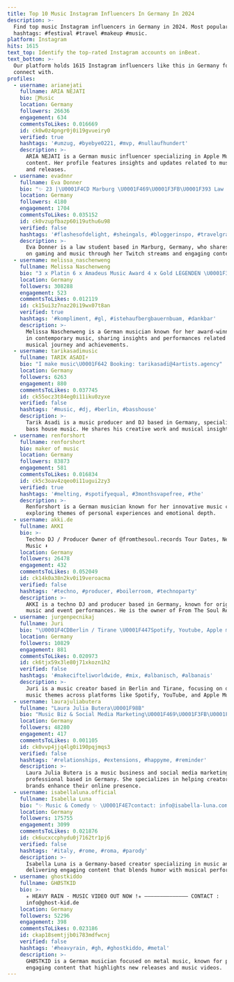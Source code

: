 ```yaml
---
title: Top 10 Music Instagram Influencers In Germany In 2024
description: >-
  Find top music Instagram influencers in Germany in 2024. Most popular
  hashtags: #festival #travel #makeup #music.
platform: Instagram
hits: 1615
text_top: Identify the top-rated Instagram accounts on inBeat.
text_bottom: >-
  Our platform holds 1615 Instagram influencers like this in Germany for you to
  connect with.
profiles:
  - username: arianejati
    fullname: ARIA NEJATI
    bio: Music
    location: Germany
    followers: 26636
    engagement: 634
    commentsToLikes: 0.016669
    id: ck0w0z4pngr0j0i19gvueiry0
    verified: true
    hashtags: '#umzug, #byebye0221, #mvp, #nullaufhundert'
    description: >-
      ARIA NEJATI is a German music influencer specializing in Apple Music
      content. Her profile features insights and updates related to music trends
      and releases.
  - username: evadnnr
    fullname: Eva Donner
    bio: "✨ 23 |\U0001F4CD Marburg \U0001F469\U0001F3FB‍\U0001F393 Law Student | \U0001F3AE Twitch | \U0001F3A7 @anvee_music"
    location: Germany
    followers: 4180
    engagement: 1704
    commentsToLikes: 0.035152
    id: ck0vzupfbazp60i19uthu6u98
    verified: false
    hashtags: '#flashesofdelight, #sheingals, #bloggerinspo, #travelgram'
    description: >-
      Eva Donner is a law student based in Marburg, Germany, who shares insights
      on gaming and music through her Twitch streams and engaging content.
  - username: melissa_naschenweng
    fullname: Melissa Naschenweng
    bio: "3 x Platin 6 x Amadeus Music Award 4 x Gold LEGENDEN \U0001F3B5 ABSOFORT ERHÄLTLICH"
    location: Germany
    followers: 308288
    engagement: 523
    commentsToLikes: 0.012119
    id: ck15ui3z7naz20i19wx07t8an
    verified: true
    hashtags: '#kompliment, #gl, #istehaufbergbauernbuam, #dankbar'
    description: >-
      Melissa Naschenweng is a German musician known for her award-winning work
      in contemporary music, sharing insights and performances related to her
      musical journey and achievements.
  - username: tarikasadimusic
    fullname: TARIK ASADI⚡️
    bio: "I make music\U0001F642 Booking: tarikasadi@4artists.agency"
    location: Germany
    followers: 6263
    engagement: 880
    commentsToLikes: 0.037745
    id: ck55ocz3t84eg0i11iku0zyxe
    verified: false
    hashtags: '#music, #dj, #berlin, #basshouse'
    description: >-
      Tarik Asadi is a music producer and DJ based in Germany, specializing in
      bass house music. He shares his creative work and musical insights.
  - username: renforshort
    fullname: renforshort
    bio: maker of music
    location: Germany
    followers: 83873
    engagement: 581
    commentsToLikes: 0.016834
    id: ck5c3oav4zqeo0i11ugui2zy3
    verified: true
    hashtags: '#melting, #spotifyequal, #3monthsvapefree, #the'
    description: >-
      Renforshort is a German musician known for her innovative music creations,
      exploring themes of personal experiences and emotional depth.
  - username: akki.de
    fullname: AKKI
    bio: >-
      Techno DJ / Producer Owner of @fromthesoul.records Tour Dates, News &
      Music ⬇️
    location: Germany
    followers: 26478
    engagement: 432
    commentsToLikes: 0.052049
    id: ck14k0a38n2kv0i19veroacma
    verified: false
    hashtags: '#techno, #producer, #boilerroom, #technoparty'
    description: >-
      AKKI is a techno DJ and producer based in Germany, known for original
      music and event performances. He is the owner of From The Soul Records.
  - username: jurgenpecnikaj
    fullname: Juri
    bio: "\U0001F4CDBerlin / Tirane \U0001F447Spotify, Youtube, Apple music. Etc\U0001F447"
    location: Germany
    followers: 10829
    engagement: 881
    commentsToLikes: 0.020973
    id: ck6tjx59x3le80j71xkozn1h2
    verified: false
    hashtags: '#makecifteliworldwide, #mix, #albanisch, #albanais'
    description: >-
      Juri is a music creator based in Berlin and Tirane, focusing on diverse
      music themes across platforms like Spotify, YouTube, and Apple Music.
  - username: laurajuliabutera
    fullname: "Laura Julia Butera\U0001F98B"
    bio: "Music Biz & Social Media Marketing\U0001F469\U0001F3FB‍\U0001F4BB |\U0001F4CD\U0001F1E6\U0001F1EA\U0001F1E9\U0001F1EA I help creators & brands create a meaningful online presence✨ \U0001F4BFCEO @limitless.mgmt @limitless__marketing"
    location: Germany
    followers: 48280
    engagement: 417
    commentsToLikes: 0.001105
    id: ck0vvp4jjq4lg0i190pqjmqs3
    verified: false
    hashtags: '#relationships, #extensions, #happyme, #reminder'
    description: >-
      Laura Julia Butera is a music business and social media marketing
      professional based in Germany. She specializes in helping creators and
      brands enhance their online presence.
  - username: isabellaluna.official
    fullname: Isabella Luna
    bio: "✨ Music & Comedy ✨ \U0001F4E7contact: info@isabella-luna.com"
    location: Germany
    followers: 175755
    engagement: 3099
    commentsToLikes: 0.021876
    id: ck6ucxccphydu0j7162tr1pj6
    verified: false
    hashtags: '#italy, #rome, #roma, #parody'
    description: >-
      Isabella Luna is a Germany-based creator specializing in music and comedy,
      delivering engaging content that blends humor with musical performances.
  - username: ghostkiddo
    fullname: GHØSTKID
    bio: >-
      ✭ HEAVY RAIN - MUSIC VIDEO OUT NOW !✭ —————————————— CONTACT :
      info@ghost-kid.de
    location: Germany
    followers: 52296
    engagement: 398
    commentsToLikes: 0.023186
    id: ckap18semtjjb0i783mdfwcnj
    verified: false
    hashtags: '#heavyrain, #gh, #ghostkiddo, #metal'
    description: >-
      GHØSTKID is a German musician focused on metal music, known for producing
      engaging content that highlights new releases and music videos.
---
```


